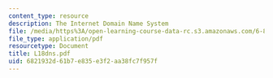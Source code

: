 ```yaml
---
content_type: resource
description: The Internet Domain Name System
file: /media/https%3A/open-learning-course-data-rc.s3.amazonaws.com/6-829-computer-networks-fall-2002/6821932d61b7e835e3f2aa38fc7f957f_L18dns.pdf
file_type: application/pdf
resourcetype: Document
title: L18dns.pdf
uid: 6821932d-61b7-e835-e3f2-aa38fc7f957f
---
```

